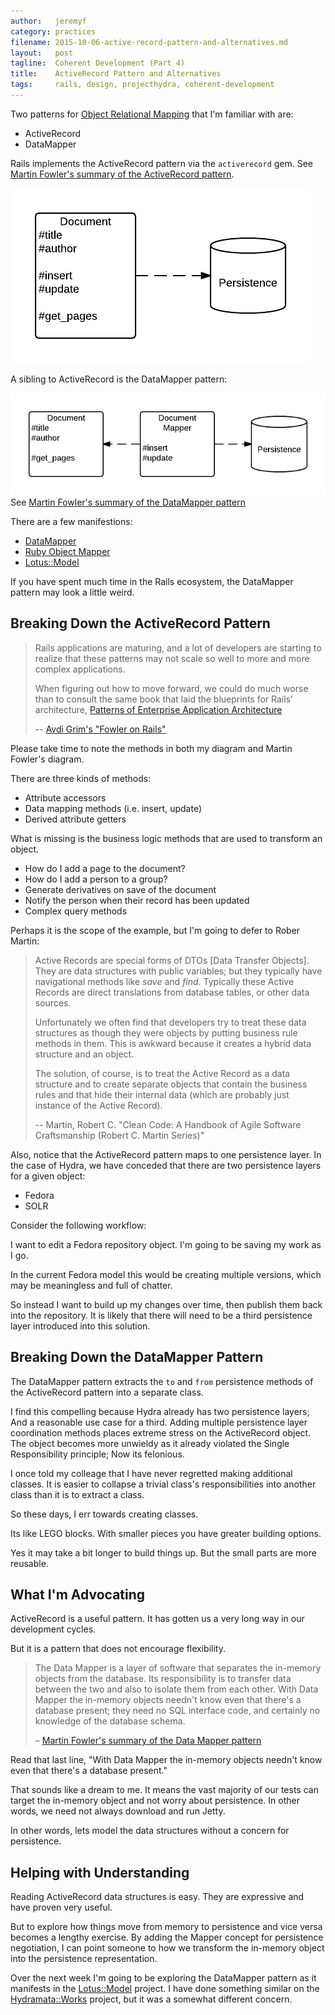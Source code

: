 ```yaml
---
author:   jeremyf
category: practices
filename: 2015-10-06-active-record-pattern-and-alternatives.md
layout:   post
tagline:  Coherent Development (Part 4)
title:    ActiveRecord Pattern and Alternatives
tags:     rails, design, projecthydra, coherent-development
---
```


Two patterns for [Object Relational Mapping](http://en.wikipedia.org/wiki/Object-relational_mapping) that I'm familiar with are:

* ActiveRecord
* DataMapper

Rails implements the ActiveRecord pattern via the `activerecord` gem.
See [Martin Fowler's summary of the ActiveRecord pattern](http://www.martinfowler.com/eaaCatalog/activeRecord.html).

![Data & Behavior Object and Persistence Layer](/images/active-record-pattern.png)

A sibling to ActiveRecord is the DataMapper pattern:

![Data Behavior Object, Mapping Object, and Persistence Layer](/images/data-mapper-pattern.png)
See [Martin Fowler's summary of the DataMapper pattern](http://martinfowler.com/eaaCatalog/dataMapper.html)

There are a few manifestions:

* [DataMapper](http://datamapper.org/)
* [Ruby Object Mapper](http://rom-rb.org/)
* [Lotus::Model](https://github.com/lotus/model)

If you have spent much time in the Rails ecosystem, the DataMapper pattern may look a little weird.

## Breaking Down the ActiveRecord Pattern

> Rails applications are maturing, and a lot of developers are starting to realize that these patterns may not scale so well to more and more complex applications.
>
> When figuring out how to move forward, we could do much worse than to consult the same book that laid the blueprints for Rails’ architecture, [Patterns of Enterprise Application Architecture](http://www.amazon.com/Patterns-Enterprise-Application-Architecture-Martin/dp/0321127420)
>
> -- [Avdi Grim's "Fowler on Rails"](http://devblog.avdi.org/2011/07/27/fowler-on-rails/)

Please take time to note the methods in both my diagram and Martin Fowler's diagram.

There are three kinds of methods:

* Attribute accessors
* Data mapping methods (i.e. insert, update)
* Derived attribute getters

What is missing is the business logic methods that are used to transform an object.

* How do I add a page to the document?
* How do I add a person to a group?
* Generate derivatives on save of the document
* Notify the person when their record has been updated
* Complex query methods

Perhaps it is the scope of the example, but I'm going to defer to Rober Martin:

> Active Records are special forms of DTOs [Data Transfer Objects]. They are data structures with public variables; but they typically have navigational methods like *save* and *find*. Typically these Active Records are direct translations from database tables, or other data sources.
>
> Unfortunately we often find that developers try to treat these data structures as though they were objects by putting business rule methods in them. This is awkward because it creates a hybrid data structure and an object.
>
> The solution, of course, is to treat the Active Record as a data structure and to create separate objects that contain the business rules and that hide their internal data (which are probably just instance of the Active Record).
>
> -- Martin, Robert C. "Clean Code: A Handbook of Agile Software Craftsmanship (Robert C. Martin Series)"

Also, notice that the ActiveRecord pattern maps to one persistence layer.
In the case of Hydra, we have conceded that there are two persistence layers for a given object:

* Fedora
* SOLR

Consider the following workflow:

I want to edit a Fedora repository object. I'm going to be saving my work as I go.

In the current Fedora model this would be creating multiple versions, which may be meaningless and full of chatter.

So instead I want to build up my changes over time, then publish them back into the repository.
It is likely that there will need to be a third persistence layer introduced into this solution.

## Breaking Down the DataMapper Pattern

The DataMapper pattern extracts the `to` and `from` persistence methods of the ActiveRecord pattern into a separate class.

I find this compelling because Hydra already has two persistence layers; And a reasonable use case for a third.
Adding multiple persistence layer coordination methods places extreme stress on the ActiveRecord object.
The object becomes more unwieldy as it already violated the Single Responsibility principle; Now its felonious.

I once told my colleage that I have never regretted making additional classes.
It is easier to collapse a trivial class's responsibilities into another class than it is to extract a class.

So these days, I err towards creating classes.

Its like LEGO blocks.
With smaller pieces you have greater building options.

Yes it may take a bit longer to build things up.
But the small parts are more reusable.

## What I'm Advocating

ActiveRecord is a useful pattern.
It has gotten us a very long way in our development cycles.

But it is a pattern that does not encourage flexibility.

> The Data Mapper is a layer of software that separates the in-memory objects from the database.
> Its responsibility is to transfer data between the two and also to isolate them from each other.
> With Data Mapper the in-memory objects needn't know even that there's a database present; they need no SQL interface code, and certainly no knowledge of the database schema.
>
> – [Martin Fowler's summary of the Data Mapper pattern](http://martinfowler.com/eaaCatalog/dataMapper.html)

Read that last line, "With Data Mapper the in-memory objects needn't know even that there's a database present."

That sounds like a dream to me.
It means the vast majority of our tests can target the in-memory object and not worry about persistence.
In other words, we need not always download and run Jetty.

In other words, lets model the data structures without a concern for persistence.

## Helping with Understanding

Reading ActiveRecord data structures is easy.
They are expressive and have proven very useful.

But to explore how things move from memory to persistence and vice versa becomes a lengthy exercise.
By adding the Mapper concept for persistence negotiation, I can point someone to how we transform the in-memory object into the persistence representation.

Over the next week I'm going to be exploring the DataMapper pattern as it manifests in the [Lotus::Model](https://github.com/lotus/model) project.
I have done something similar on the [Hydramata::Works](https://github.com/ndlib/hydramata-works) project, but it was a somewhat different concern.
